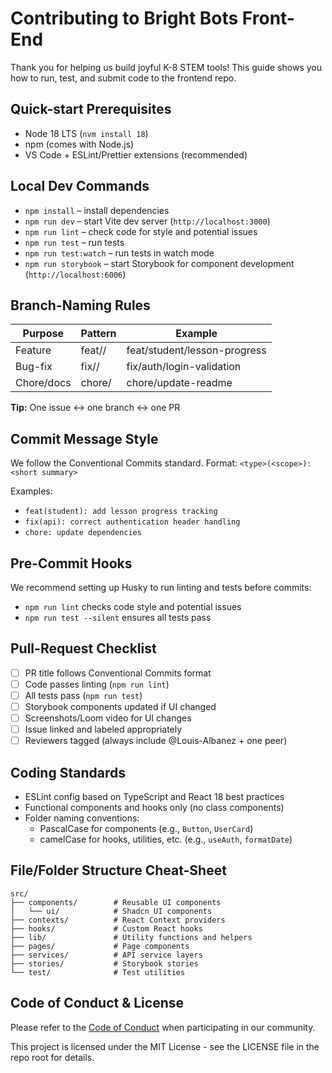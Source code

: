 # Contributing to Bright Bots Front-End

Thank you for helping us build joyful K-8 STEM tools! This guide shows you how to run, test, and submit code to the frontend repo.

## Quick-start Prerequisites

- Node 18 LTS (`nvm install 18`)
- npm (comes with Node.js)
- VS Code + ESLint/Prettier extensions (recommended)

## Local Dev Commands

- `npm install` – install dependencies
- `npm run dev` – start Vite dev server (`http://localhost:3000`)
- `npm run lint` – check code for style and potential issues
- `npm run test` – run tests
- `npm run test:watch` – run tests in watch mode
- `npm run storybook` – start Storybook for component development (`http://localhost:6006`)

## Branch-Naming Rules

| Purpose    | Pattern            | Example                       |
|------------|--------------------|------------------------------ |
| Feature    | feat/<area>/<slug> | feat/student/lesson-progress  |
| Bug-fix    | fix/<area>/<slug>  | fix/auth/login-validation     |
| Chore/docs | chore/<slug>       | chore/update-readme           |

**Tip:** One issue ↔ one branch ↔ one PR

## Commit Message Style

We follow the Conventional Commits standard. Format: `<type>(<scope>): <short summary>`

Examples:
- `feat(student): add lesson progress tracking`
- `fix(api): correct authentication header handling`
- `chore: update dependencies`

## Pre-Commit Hooks

We recommend setting up Husky to run linting and tests before commits:
- `npm run lint` checks code style and potential issues
- `npm run test --silent` ensures all tests pass

## Pull-Request Checklist

- [ ] PR title follows Conventional Commits format
- [ ] Code passes linting (`npm run lint`)
- [ ] All tests pass (`npm run test`)
- [ ] Storybook components updated if UI changed
- [ ] Screenshots/Loom video for UI changes
- [ ] Issue linked and labeled appropriately
- [ ] Reviewers tagged (always include @Louis-Albanez + one peer)

## Coding Standards

- ESLint config based on TypeScript and React 18 best practices
- Functional components and hooks only (no class components)
- Folder naming conventions:
  - PascalCase for components (e.g., `Button`, `UserCard`)
  - camelCase for hooks, utilities, etc. (e.g., `useAuth`, `formatDate`)

## File/Folder Structure Cheat-Sheet

```
src/
├── components/        # Reusable UI components
│   └── ui/            # Shadcn UI components
├── contexts/          # React Context providers
├── hooks/             # Custom React hooks
├── lib/               # Utility functions and helpers
├── pages/             # Page components
├── services/          # API service layers
├── stories/           # Storybook stories
└── test/              # Test utilities
```

## Code of Conduct & License

Please refer to the [Code of Conduct](/CODE_OF_CONDUCT.md) when participating in our community.

This project is licensed under the MIT License - see the LICENSE file in the repo root for details.
